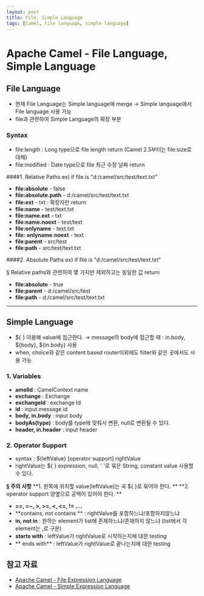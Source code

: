 ```yaml
---
layout: post
title: File, Simple Language
tags: [Camel, file language, simple language]
---
```


Apache Camel - File Language, Simple Language
=============================
## File Language

- 현재 File Language는 Simple language에 merge → Simple language에서 File language 사용 가능
- file과 관련하여 Simple Language의 확장 부분

### Syntax
* file:length : Long type으로 file length return (Camel 2.5부터는 file:size로 대체)
* file:modified : Date type으로 file 최근 수정 날짜 return

####1. Relative Paths
ex) if file is "d:/camel/src/test/text.txt"

* **file:absolute** - false
* **file:absolute.path** - d:/camel/src/test/text.txt
* **file:ext** - txt
 : 확장자만 return
* **file:name** - test/text.txt
* **file:name.ext** - txt
* **file:name.noext** - test/text
* **file:onlyname** - text.txt
* **file: onlyname.noext** - text
* **file:parent** - src/test
* **file:path** -  src/test/text.txt


####2. Absolute Paths
ex) if file is "d:/camel/src/test/text.txt"

§ Relative paths와 관련하여 몇 가지만 제외하고는 동일한 값 return


* **file:absolute** - true
* **file:parent** - d:/camel/src/test
* **file:path** - d:/camel/src/test/text.txt



-----------------------------------------------------------------
## Simple Language

* ${ } 이용해 value에 접근한다.
	→ message의 body에 접근할 때 : in.body, ${body}, ${in.body} 사용
* when, choice와 같은 content based router이외에도 filter와 같은 곳에서도 사용 가능

### 1. Variables
* **amelId** : CamelContext name
* **exchange** : Exchange
* **exchangeId** : exchange Id
* **id** : input message id
* **body, in.body** : input body
* **bodyAs(type)** : body를 type에 맞춰서 변환, null로 변환될 수 있다.
* **header, in.header** : input header

### 2. Operator Support

* syntax : ${leftValue} [operator support] rightValue
* rightValue는 ${ } expression, null, ' '로 묶은 String, constant value 사용할 수 있다.

**§ 주의 사항**
**1. 왼쪽에 위치할 value(leftValue)는 곡 ${ }로 묶어야 한다. **
**2. operator support 양옆으로 공백이 있어야 한다. **

* **==, =~, >, >=, <, <=, != ....**
* **contains, not contains ** : rightValue를 포함하느냐/포함하지않느냐
* **in, not in** : 원하는 element가 list에 존재하느냐/존재하지 않느냐 (list에서 각 element는 ,로 구분)
* **starts with** : leftValue가 rightValue로 시작하는지에 대한 testing
* ** ends with** : leftValue가 rightValue로 끝나는지에 대한 testing

## 참고 자료
* [Apache Camel - File Expression Language](http://camel.apache.org/file-language.html)
* [Apache Camel - Simple Expression Language](http://camel.apache.org/simple.html)
